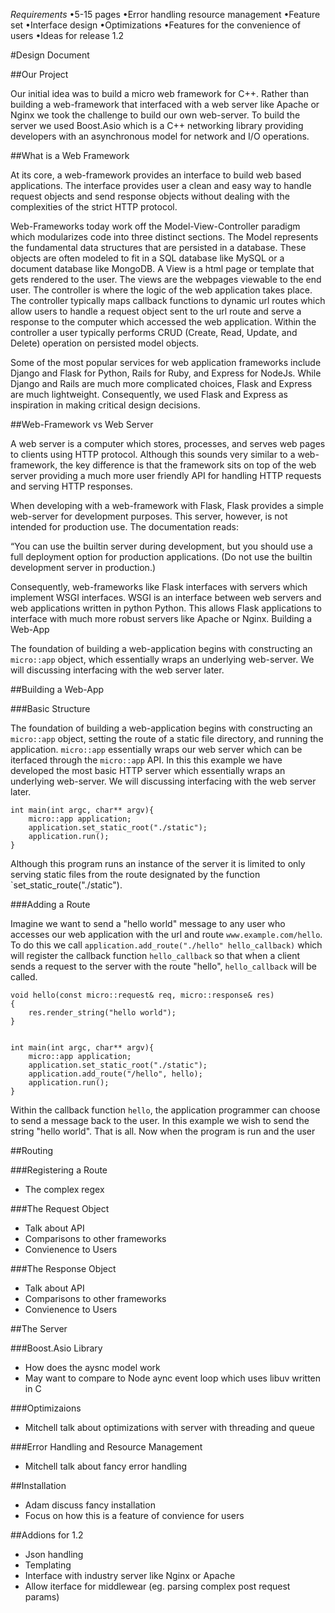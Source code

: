 *Requirements*
•5-15 pages
•Error handling resource management
•Feature set
•Interface design
•Optimizations
•Features for the convenience of users
•Ideas for release 1.2

#Design Document

##Our Project

Our initial idea was to build a micro web framework for C++. Rather than building a web-framework that interfaced with a web server like Apache or Nginx we took the challenge to build our own web-server. To build the server we used Boost.Asio which is a C++ networking library providing developers with an asynchronous model for network and I/O operations.


##What is a Web Framework

At its core, a web-framework provides an interface to build web based applications. The interface provides user a clean and easy way to handle request objects and send response objects without dealing with the complexities of the strict HTTP protocol. 

Web-Frameworks today work off the Model-View-Controller paradigm which modularizes code into three distinct sections. The Model represents the fundamental data structures that are persisted in a database. These objects are often modeled to fit in a SQL database like MySQL or a document database like MongoDB. A View is a html page or template that gets rendered to the user. The views are the webpages viewable to the end user. The controller is where the logic of the web application takes place. The controller typically maps callback functions to dynamic url routes which allow users to handle a request object sent to the url route and serve a response to the computer which accessed the web application. Within the controller a user typically performs CRUD (Create, Read, Update, and Delete) operation on persisted model objects. 


Some of the most popular services for web application frameworks include Django and Flask for Python, Rails for Ruby, and Express for NodeJs. While Django and Rails are much more complicated choices, Flask and Express are much lightweight. Consequently, we used Flask and Express as inspiration in making critical design decisions.

##Web-Framework vs Web Server

A web server is a computer which stores, processes, and serves web pages to clients using HTTP protocol. Although this sounds very similar to a web-framework, the key difference is that the framework sits on top of the web server providing a much more user friendly API for handling HTTP requests and serving HTTP responses.

When developing with a web-framework with Flask, Flask provides a simple web-server for development purposes. This server, however, is not intended for production use. The documentation reads:

“You can use the builtin server during development, but you should use a full deployment option for production applications. (Do not use the builtin development server in production.)  

Consequently, web-frameworks like Flask interfaces with servers which implement WSGI interfaces. WSGI is an interface between web servers and web applications written in python Python. This allows Flask applications to interface with much more robust servers like Apache or Nginx. 
Building a Web-App

The foundation of building a web-application begins with constructing an `micro::app` object, which essentially wraps an underlying web-server. We will discussing interfacing with the web  server later. 

##Building a Web-App

###Basic Structure

The foundation of building a web-application begins with constructing an `micro::app` object, setting the route of a static file directory, and running the application. `micro::app` essentially wraps our web server which can be iterfaced through the `micro::app` API. In this this example we have developed the most basic HTTP server which essentially wraps an underlying web-server. We will discussing interfacing with the web server later. 

```
int main(int argc, char** argv){
    micro::app application;
    application.set_static_root("./static");
    application.run();
}
```

Although this program runs an instance of the server it is limited to only serving static files from the route designated by the function `set_static_route("./static"). 

###Adding a Route

Imagine we want to send a "hello world" message to any user who accesses our web application with the url and route `www.example.com/hello`. To do this we call `application.add_route("./hello" hello_callback)` which will register the callback function `hello_callback` so that when a client sends a request to the server with the route "hello", `hello_callback` will be called.

```
void hello(const micro::request& req, micro::response& res)
{
    res.render_string("hello world");
}


int main(int argc, char** argv){
    micro::app application;
    application.set_static_root("./static");
    application.add_route("/hello", hello);
    application.run();
}
```

Within the callback function `hello`, the application programmer can choose to send a message back to the user. In this example we wish to send the string "hello world". That is all. Now when the program is run and the user 

##Routing

###Registering a Route
- The complex regex

###The Request Object
- Talk about API 
- Comparisons to other frameworks
- Convienence to Users

###The Response Object
- Talk about API 
- Comparisons to other frameworks
- Convienence to Users

##The Server

###Boost.Asio Library
- How does the aysnc model work
- May want to compare to Node aync event loop which uses libuv written in C

###Optimizaions
- Mitchell talk about optimizations with server with threading and queue

###Error Handling and Resource Management
- Mitchell talk about fancy error handling

##Installation
- Adam discuss fancy installation
- Focus on how this is a feature of convience for users

##Addions for 1.2
- Json handling
- Templating
- Interface with industry server like Nginx or Apache
- Allow iterface for middlewear (eg. parsing complex post request params)


